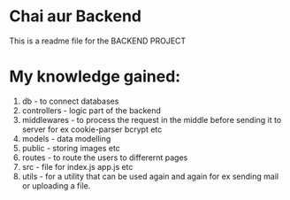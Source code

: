 # Chai aur Backend

This is a readme file for the BACKEND PROJECT 

# My knowledge gained:
1. db - to connect databases
2. controllers - logic part of the backend
3. middlewares - to process the request in the middle before sending it to server for ex cookie-parser bcrypt etc
4. models - data modelling 
5. public - storing images etc
6. routes - to route the users to differernt pages
7. src - file for index.js app.js etc
8. utils - for a utility that can be used again and again for ex sending mail or uploading a file.